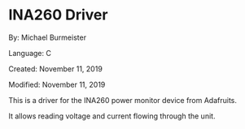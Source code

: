 # INA260 Driver

By:  Michael Burmeister

Language: C

Created: November 11, 2019

Modified: November 11, 2019

This is a driver for the INA260 power monitor device from Adafruits.

It allows reading voltage and current flowing through the unit.